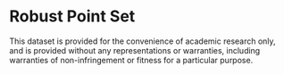 # Robust Point Set

This dataset is provided for the convenience of academic research only, and is provided without any representations or warranties, including warranties of non-infringement or fitness for a particular purpose.
